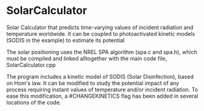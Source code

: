 # SolarCalculator
Solar Calculator that predicts time-varying values of incident radiation and temperature worldwide. It  can be coupled to photoactivated kinetic models (SODIS in the example) to estimate its potential

The solar positioning uses the NREL SPA algorithm (spa.c and spa.h), which must be compiled and linked alltogether with the main code file, SolarCalculator.cpp

The program includes a kinetic model of SODIS (Solar Disinfection), based on Hom's law. It can be modified to study the potential impact of any process requiring instant values of temperature and/or incident radiation. To ease this modification, a #CHANGEKINETICS flag has been added in several locations of the code.
